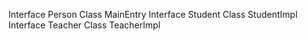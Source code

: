 Interface Person
Class MainEntry
Interface Student
Class StudentImpl
Interface Teacher
Class TeacherImpl